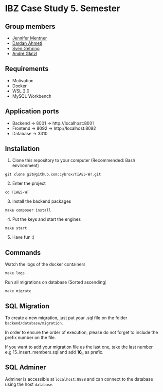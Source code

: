 # IBZ Case Study 5. Semester

## Group members
- [Jennifer Mentner](https://github.com/JenniferSusann)
- [Dardan Ahmeti](https://github.com/dardii)
- [Sven Gehring](https://github.com/cybrox)
- [André Glatzl](https://github.com/glaand)

## Requirements
- Motivation
- Docker
- WSL 2.0
- MySQL Workbench

## Application ports
- Backend -> 8001 -> http://localhost:8001
- Frontend -> 8092 -> http://localhost:8092
- Database -> 3310

## Installation

1. Clone this repository to your computer (Recommended: Bash environment)
```
git clone git@github.com:cybrox/TIAE5-WT.git
```

2. Enter the project
```
cd TIAE5-WT
```

3. Install the backend packages
```
make composer install
```

4. Put the keys and start the engines
```
make start
```

5. Have fun :)

## Commands

Watch the logs of the docker containers
```
make logs
```

Run all migrations on database (Sorted ascending)
```
make migrate
```

## SQL Migration

To create a new migration, just put your .sql file on the folder `backend/database/migration`.      

In order to ensure the order of execution, please do not forget to include the prefix number on the file.  

If you want to add your migration file as the last one, take the last number e.g 15_insert_members.sql and add **16_** as prefix.

## SQL Adminer

Adminer is accessible at `localhost:8888` and can connect to the database using the host `database`.
